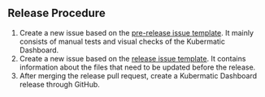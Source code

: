 ## Release Procedure
1. Create a new issue based on the [pre-release issue template](https://github.com/kubermatic/dashboard/issues/new?labels=sig%2Fui%2C+sig%2Frelease&template=pre-release.md&title=%5BvX.XX%5D+Pre-Release+Procedure). It mainly consists of manual tests and visual checks of the Kubermatic Dashboard. 
2. Create a new issue based on the [release issue template](https://github.com/kubermatic/dashboard/issues/new?labels=sig%2Fui%2C+sig%2Frelease&template=release.md&title=%5BvX.XX%5D+Release+Procedure). It contains information about the files that need to be updated before the release. 
3. After merging the release pull request, create a Kubermatic Dashboard release through GitHub.
